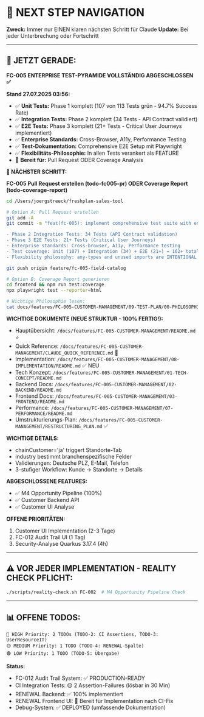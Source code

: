 # 🧭 NEXT STEP NAVIGATION

**Zweck:** Immer nur EINEN klaren nächsten Schritt für Claude
**Update:** Bei jeder Unterbrechung oder Fortschritt

---

## 🎯 JETZT GERADE:

**FC-005 ENTERPRISE TEST-PYRAMIDE VOLLSTÄNDIG ABGESCHLOSSEN ✅**

**Stand 27.07.2025 03:56:**
- ✅ **Unit Tests:** Phase 1 komplett (107 von 113 Tests grün - 94.7% Success Rate)
- ✅ **Integration Tests:** Phase 2 komplett (34 Tests - API Contract validiert)
- ✅ **E2E Tests:** Phase 3 komplett (21+ Tests - Critical User Journeys implementiert)
- ✅ **Enterprise Standards:** Cross-Browser, A11y, Performance Testing
- ✅ **Test-Dokumentation:** Comprehensive E2E Setup mit Playwright
- ✅ **Flexibilitäts-Philosophie:** In allen Tests verankert als FEATURE
- 🚨 **Bereit für:** Pull Request ODER Coverage Analysis

**🚀 NÄCHSTER SCHRITT:**

**FC-005 Pull Request erstellen (todo-fc005-pr) ODER Coverage Report (todo-coverage-report)**

```bash
cd /Users/joergstreeck/freshplan-sales-tool

# Option A: Pull Request erstellen
git add -A
git commit -m "feat(fc-005): implement comprehensive test suite with enterprise standards

- Phase 2 Integration Tests: 34 Tests (API Contract validation)
- Phase 3 E2E Tests: 21+ Tests (Critical User Journeys)
- Enterprise standards: Cross-browser, A11y, Performance testing
- Test coverage: Unit (107) + Integration (34) + E2E (21+) = 162+ total tests
- Flexibility philosophy: any-types and unused imports are INTENTIONAL features"

git push origin feature/fc-005-field-catalog

# Option B: Coverage Report generieren
cd frontend && npm run test:coverage
npx playwright test --reporter=html

# Wichtige Philosophie lesen:
cat docs/features/FC-005-CUSTOMER-MANAGEMENT/09-TEST-PLAN/00-PHILOSOPHIE.md
```

**WICHTIGE DOKUMENTE (NEUE STRUKTUR - 100% FERTIG!):**
- Hauptübersicht: `/docs/features/FC-005-CUSTOMER-MANAGEMENT/README.md` ⭐
- Quick Reference: `/docs/features/FC-005-CUSTOMER-MANAGEMENT/CLAUDE_QUICK_REFERENCE.md` 🚀
- Implementation: `/docs/features/FC-005-CUSTOMER-MANAGEMENT/08-IMPLEMENTATION/README.md` ✅ NEU
- Tech Konzept: `/docs/features/FC-005-CUSTOMER-MANAGEMENT/01-TECH-CONCEPT/README.md`
- Backend Docs: `/docs/features/FC-005-CUSTOMER-MANAGEMENT/02-BACKEND/README.md`
- Frontend Docs: `/docs/features/FC-005-CUSTOMER-MANAGEMENT/03-FRONTEND/README.md`
- Performance: `/docs/features/FC-005-CUSTOMER-MANAGEMENT/07-PERFORMANCE/README.md`
- Umstrukturierungs-Plan: `/docs/features/FC-005-CUSTOMER-MANAGEMENT/RESTRUCTURING_PLAN.md` ✅

**WICHTIGE DETAILS:**
- chainCustomer='ja' triggert Standorte-Tab
- industry bestimmt branchenspezifische Felder
- Validierungen: Deutsche PLZ, E-Mail, Telefon
- 3-stufiger Workflow: Kunde → Standorte → Details

**ABGESCHLOSSENE FEATURES:**
- ✅ M4 Opportunity Pipeline (100%)
- ✅ Customer Backend API
- ✅ Customer UI Analyse

**OFFENE PRIORITÄTEN:**
1. Customer UI Implementation (2-3 Tage)
2. FC-012 Audit Trail UI (1 Tag)
3. Security-Analyse Quarkus 3.17.4 (4h)

---

## ⚠️ VOR JEDER IMPLEMENTATION - REALITY CHECK PFLICHT:
```bash
./scripts/reality-check.sh FC-002  # M4 Opportunity Pipeline Check
```

---

## 📊 OFFENE TODOS:
```
🔴 HIGH Priority: 2 TODOs (TODO-2: CI Assertions, TODO-3: UserResourceIT)
🟡 MEDIUM Priority: 1 TODO (TODO-4: RENEWAL-Spalte)
🟢 LOW Priority: 1 TODO (TODO-5: Übergabe)
```

**Status:**
- FC-012 Audit Trail System: ✅ PRODUCTION-READY
- CI Integration Tests: 🟡 2 Assertion-Failures (lösbar in 30 Min)
- RENEWAL Backend: ✅ 100% implementiert
- RENEWAL Frontend UI: 🔄 Bereit für Implementation nach CI-Fix
- Debug-System: ✅ DEPLOYED (umfassende Dokumentation)